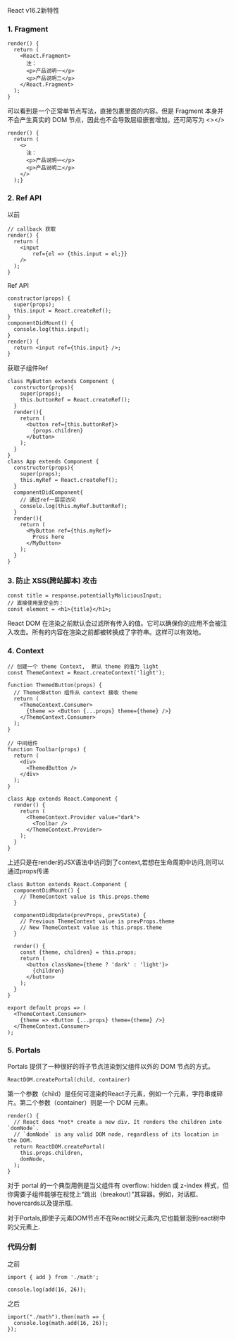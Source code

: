 React v16.2新特性
### 1. Fragment
```
render() {
  return (
    <React.Fragment>
      注：        
      <p>产品说明一</p>
      <p>产品说明二</p>
    </React.Fragment>
  );
}
```
可以看到是一个正常单节点写法，直接包裹里面的内容。但是 Fragment 本身并不会产生真实的 DOM 节点，因此也不会导致层级嵌套增加。还可简写为 <></>
```
render() {
  return (
    <>
      注：
      <p>产品说明一</p>
      <p>产品说明二</p>
    </>
  );}
```
### 2. Ref API

以前
```
// callback 获取
render() {
  return (
    <input 
    	ref={el => {this.input = el;}}
    />
  );
}
```
Ref API
```
constructor(props) {
  super(props);
  this.input = React.createRef();
}
componentDidMount() {
  console.log(this.input);
}
render() {
  return <input ref={this.input} />;
}
```
获取子组件Ref
```
class MyButton extends Component {
  constructor(props){
    super(props);
    this.buttonRef = React.createRef();
  }
  render(){
    return (
      <button ref={this.buttonRef}>
        {props.children}
      </button>
    );
  }
}
class App extends Component {
  constructor(props){
    super(props);
    this.myRef = React.createRef();
  }
  componentDidComponent{
    // 通过ref一层层访问
    console.log(this.myRef.buttonRef);
  }
  render(){
    return (
      <MyButton ref={this.myRef}>
        Press here
      </MyButton>
    );
  }
}
```
### 3. 防止 XSS(跨站脚本) 攻击
```
const title = response.potentiallyMaliciousInput;
// 直接使用是安全的：
const element = <h1>{title}</h1>;
```
React DOM 在渲染之前默认会过滤所有传入的值。它可以确保你的应用不会被注入攻击。所有的内容在渲染之前都被转换成了字符串。这样可以有效地。

### 4. Context
```
// 创建一个 theme Context,  默认 theme 的值为 light
const ThemeContext = React.createContext('light');

function ThemedButton(props) {
  // ThemedButton 组件从 context 接收 theme
  return (
    <ThemeContext.Consumer>
      {theme => <Button {...props} theme={theme} />}
    </ThemeContext.Consumer>
  );
}

// 中间组件
function Toolbar(props) {
  return (
    <div>
      <ThemedButton />
    </div>
  );
}

class App extends React.Component {
  render() {
    return (
      <ThemeContext.Provider value="dark">
        <Toolbar />
      </ThemeContext.Provider>
    );
  }
}
```
上述只是在render的JSX语法中访问到了context,若想在生命周期中访问,则可以通过props传递
```
class Button extends React.Component {
  componentDidMount() {
    // ThemeContext value is this.props.theme
  }

  componentDidUpdate(prevProps, prevState) {
    // Previous ThemeContext value is prevProps.theme
    // New ThemeContext value is this.props.theme
  }

  render() {
    const {theme, children} = this.props;
    return (
      <button className={theme ? 'dark' : 'light'}>
        {children}
      </button>
    );
  }
}

export default props => (
  <ThemeContext.Consumer>
    {theme => <Button {...props} theme={theme} />}
  </ThemeContext.Consumer>
);
```

### 5. Portals

Portals 提供了一种很好的将子节点渲染到父组件以外的 DOM 节点的方式。
```
ReactDOM.createPortal(child, container)
```
第一个参数（child）是任何可渲染的React子元素，例如一个元素，字符串或碎片。第二个参数（container）则是一个 DOM 元素。
```
render() {
  // React does *not* create a new div. It renders the children into `domNode`.
  // `domNode` is any valid DOM node, regardless of its location in the DOM.
  return ReactDOM.createPortal(
    this.props.children,
    domNode,
  );
}
```
对于 portal 的一个典型用例是当父组件有 overflow: hidden 或 z-index 样式，但你需要子组件能够在视觉上“跳出（breakout）”其容器。例如，对话框、hovercards以及提示框.

对于Portals,即使子元素DOM节点不在React树父元素内,它也能冒泡到react树中的父元素上.

### 代码分割
之前
```
import { add } from './math';

console.log(add(16, 26));
```
之后
```
import("./math").then(math => {
  console.log(math.add(16, 26));
});
```
